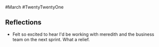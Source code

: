 #March #TwentyTwentyOne

## Reflections
- Felt so excited to hear I'd be working with meredith and the business team on the next sprint. What a relief. 